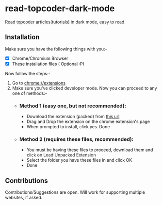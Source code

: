 # read-topcoder-dark-mode
Read topcoder articles(tutorials) in dark mode, easy to read.

## Installation
Make sure you have the following things with you:- 

  * [x] Chrome/Chromium Browser
  * [x] These installation files ( Optional :P)
 
Now follow the steps:-
  
  1. Go to <chrome://extensions>
  2. Make sure you've clicked developer mode. Now you can proceed to any one of methods:-
        * ### Method 1 (easy one, but not recommended):
            * Download the extension (packed) from [this url](https://drive.google.com/file/d/0B7FrC0nSKKw7SHltNERlOGJ3RzQ/view?usp=sharing)
            * Drag and Drop the extension on the chrome extension's page
            * When prompted to install, click yes. Done
       * ### Method 2 (requires these files, recommended):
            * You must be having these files to proceed, download them and click on Load Unpacked Extension
            * Select the folder you have these files in and click OK
            * Done
 
 ## Contributions
 
 Contributions/Suggestions are open. Will work for supporting multiple websites, if asked.
 
